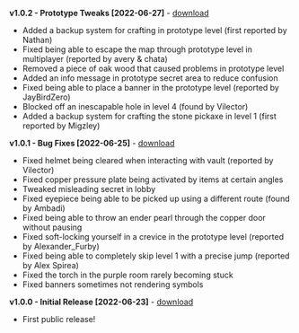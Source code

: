**v1.0.2 - Prototype Tweaks [2022-06-27]** - [download](https://github.com/SimonDMC/Placeholder/releases/download/v1.0.2/Placeholder.zip)

- Added a backup system for crafting in prototype level (first reported by Nathan)
- Fixed being able to escape the map through prototype level in multiplayer (reported by avery & chata)
- Removed a piece of oak wood that caused problems in prototype level
- Added an info message in prototype secret area to reduce confusion
- Fixed being able to place a banner in the prototype level (reported by JayBirdZero)
- Blocked off an inescapable hole in level 4 (found by Vilector)
- Added a backup system for crafting the stone pickaxe in level 1 (first reported by Migzley)

**v1.0.1 - Bug Fixes [2022-06-25]** - [download](https://github.com/SimonDMC/Placeholder/releases/download/v1.0.1/Placeholder.zip)

- Fixed helmet being cleared when interacting with vault (reported by Vilector)
- Fixed copper pressure plate being activated by items at certain angles
- Tweaked misleading secret in lobby
- Fixed eyepiece being able to be picked up using a different route (found by Ambadi)
- Fixed being able to throw an ender pearl through the copper door without pausing
- Fixed soft-locking yourself in a crevice in the prototype level (reported by Alexander_Furby)
- Fixed being able to completely skip level 1 with a precise jump (reported by Alex Spirea)
- Fixed the torch in the purple room rarely becoming stuck
- Fixed banners sometimes not rendering symbols

**v1.0.0 - Initial Release [2022-06-23]** - [download](https://github.com/SimonDMC/Placeholder/releases/download/v1.0.0/Placeholder.zip)

- First public release!